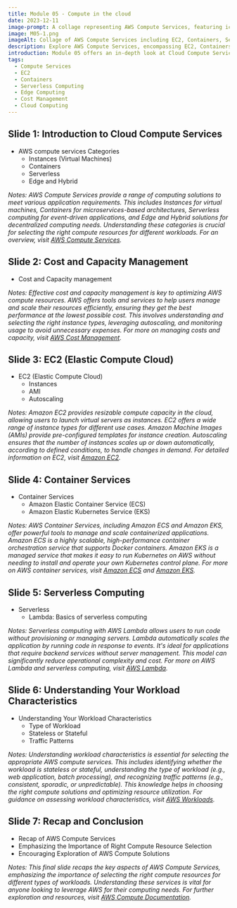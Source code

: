 ```yaml
---
title: Module 05 - Compute in the cloud
date: 2023-12-11
image-prompt: A collage representing AWS Compute Services, featuring icons and imagery for EC2, Containers, Serverless Computing, and Edge Computing, set in a dynamic, cloud-based computing environment
image: M05-1.png
imageAlt: Collage of AWS Compute Services including EC2, Containers, Serverless, and Edge Computing in a cloud environment
description: Explore AWS Compute Services, encompassing EC2, Containers, Serverless, and Edge Computing. Ideal for understanding compute options for various workloads, cost management, and leveraging AWS for optimized computing solutions.
introduction: Module 05 offers an in-depth look at Cloud Compute Services, covering the essentials of Servers, Containers, Serverless Computing, and Edge and Hybrid solutions. It focuses on cost and capacity management, understanding workload characteristics, and the importance of selecting the right compute resources for different applications.
tags:
  - Compute Services
  - EC2
  - Containers
  - Serverless Computing
  - Edge Computing
  - Cost Management
  - Cloud Computing
---
```


## Slide 1: Introduction to Cloud Compute Services

- AWS compute services Categories
  - Instances (Virtual Machines)
  - Containers
  - Serverless
  - Edge and Hybrid

_Notes:
AWS Compute Services provide a range of computing solutions to meet various application requirements. This includes Instances for virtual machines, Containers for microservices-based architectures, Serverless computing for event-driven applications, and Edge and Hybrid solutions for decentralized computing needs. Understanding these categories is crucial for selecting the right compute resources for different workloads. For an overview, visit [AWS Compute Services](https://aws.amazon.com/products/compute/)._

## Slide 2: Cost and Capacity Management

- Cost and Capacity management

_Notes:
Effective cost and capacity management is key to optimizing AWS compute resources. AWS offers tools and services to help users manage and scale their resources efficiently, ensuring they get the best performance at the lowest possible cost. This involves understanding and selecting the right instance types, leveraging autoscaling, and monitoring usage to avoid unnecessary expenses. For more on managing costs and capacity, visit [AWS Cost Management](https://aws.amazon.com/aws-cost-management/)._

## Slide 3: EC2 (Elastic Compute Cloud)

- EC2 (Elastic Compute Cloud)
  - Instances
  - AMI
  - Autoscaling

_Notes:
Amazon EC2 provides resizable compute capacity in the cloud, allowing users to launch virtual servers as instances. EC2 offers a wide range of instance types for different use cases. Amazon Machine Images (AMIs) provide pre-configured templates for instance creation. Autoscaling ensures that the number of instances scales up or down automatically, according to defined conditions, to handle changes in demand. For detailed information on EC2, visit [Amazon EC2](https://aws.amazon.com/ec2/)._

## Slide 4: Container Services

- Container Services
  - Amazon Elastic Container Service (ECS)
  - Amazon Elastic Kubernetes Service (EKS)

_Notes:
AWS Container Services, including Amazon ECS and Amazon EKS, offer powerful tools to manage and scale containerized applications. Amazon ECS is a highly scalable, high-performance container orchestration service that supports Docker containers. Amazon EKS is a managed service that makes it easy to run Kubernetes on AWS without needing to install and operate your own Kubernetes control plane. For more on AWS container services, visit [Amazon ECS](https://aws.amazon.com/ecs/) and [Amazon EKS](https://aws.amazon.com/eks/)._

## Slide 5: Serverless Computing

- Serverless
  - Lambda: Basics of serverless computing

_Notes:
Serverless computing with AWS Lambda allows users to run code without provisioning or managing servers. Lambda automatically scales the application by running code in response to events. It's ideal for applications that require backend services without server management. This model can significantly reduce operational complexity and cost. For more on AWS Lambda and serverless computing, visit [AWS Lambda](https://aws.amazon.com/lambda/)._

## Slide 6: Understanding Your Workload Characteristics

- Understanding Your Workload Characteristics
  - Type of Workload
  - Stateless or Stateful
  - Traffic Patterns

_Notes:
Understanding workload characteristics is essential for selecting the appropriate AWS compute services. This includes identifying whether the workload is stateless or stateful, understanding the type of workload (e.g., web application, batch processing), and recognizing traffic patterns (e.g., consistent, sporadic, or unpredictable). This knowledge helps in choosing the right compute solutions and optimizing resource utilization. For guidance on assessing workload characteristics, visit [AWS Workloads](https://wa.aws.amazon.com/wat.question.PERF_2.en.html)._

## Slide 7: Recap and Conclusion

- Recap of AWS Compute Services
- Emphasizing the Importance of Right Compute Resource Selection
- Encouraging Exploration of AWS Compute Solutions

_Notes:
This final slide recaps the key aspects of AWS Compute Services, emphasizing the importance of selecting the right compute resources for different types of workloads. Understanding these services is vital for anyone looking to leverage AWS for their computing needs. For further exploration and resources, visit [AWS Compute Documentation](https://docs.aws.amazon.com/ec2/index.html)._
